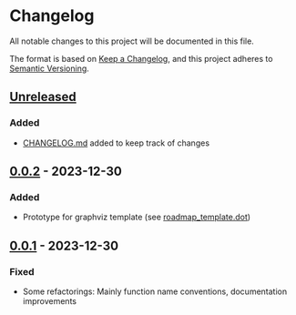 # Changelog

All notable changes to this project will be documented in this file.

The format is based on [Keep a Changelog](https://keepachangelog.com/en/1.0.0/),
and this project adheres to [Semantic Versioning](https://semver.org/spec/v2.0.0.html).

## [Unreleased]
###  Added

- [CHANGELOG.md](CHANGELOG.md) added to keep track of changes

## [0.0.2] - 2023-12-30

###  Added

- Prototype for graphviz template (see [roadmap_template.dot](roadmap/roadmap_template.dot))

## [0.0.1] - 2023-12-30

###  Fixed

- Some refactorings: Mainly function name conventions, documentation improvements

[unreleased]: https://github.com/uroflavin/roadmap/tree/master
[0.0.1]: https://github.com/uroflavin/roadmap/pull/33
[0.0.2]: https://github.com/uroflavin/roadmap/pull/34
